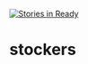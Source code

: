 [![Stories in Ready](https://badge.waffle.io/FrancFranc/stockers.png?label=ready&title=Ready)](https://waffle.io/FrancFranc/stockers?utm_source=badge)
# stockers